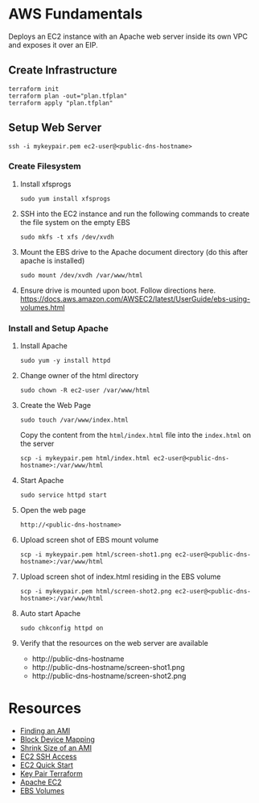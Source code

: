 # AWS Fundamentals

Deploys an EC2 instance with an Apache web server inside its own VPC and exposes it over an EIP.

## Create Infrastructure

```
terraform init
terraform plan -out="plan.tfplan"
terraform apply "plan.tfplan"
```

## Setup Web Server

`ssh -i mykeypair.pem ec2-user@<public-dns-hostname>`

### Create Filesystem

1. Install xfsprogs

    `sudo yum install xfsprogs`

2. SSH into the EC2 instance and run the following commands to create the file system on the empty EBS

    `sudo mkfs -t xfs /dev/xvdh`

3. Mount the EBS drive to the Apache document directory (do this after apache is installed)

    `sudo mount /dev/xvdh /var/www/html`

4. Ensure drive is mounted upon boot. Follow directions here. https://docs.aws.amazon.com/AWSEC2/latest/UserGuide/ebs-using-volumes.html

### Install and Setup Apache

1. Install Apache

    `sudo yum -y install httpd`

2. Change owner of the html directory

    `sudo chown -R ec2-user /var/www/html`

3. Create the Web Page

    `sudo touch /var/www/index.html`

    Copy the content from the `html/index.html` file into the `index.html` on the server

    `scp -i mykeypair.pem html/index.html ec2-user@<public-dns-hostname>:/var/www/html`

4. Start Apache

    `sudo service httpd start`

5. Open the web page

    `http://<public-dns-hostname>`

6. Upload screen shot of EBS mount volume

    `scp -i mykeypair.pem html/screen-shot1.png ec2-user@<public-dns-hostname>:/var/www/html`

7. Upload screen shot of index.html residing in the EBS volume

    `scp -i mykeypair.pem html/screen-shot2.png ec2-user@<public-dns-hostname>:/var/www/html`

8. Auto start Apache

    `sudo chkconfig httpd on`

9. Verify that the resources on the web server are available

    - http://public-dns-hostname
    - http://public-dns-hostname/screen-shot1.png
    - http://public-dns-hostname/screen-shot2.png

# Resources

- [Finding an AMI](https://docs.aws.amazon.com/AWSEC2/latest/UserGuide/finding-an-ami.html#finding-an-ami-console)
- [Block Device Mapping](https://docs.aws.amazon.com/AWSEC2/latest/UserGuide/block-device-mapping-concepts.html)
- [Shrink Size of an AMI](https://cloudership.com/blog/2017/5/28/shrink-the-size-of-an-ami)
- [EC2 SSH Access](https://medium.com/@hmalgewatta/setting-up-an-aws-ec2-instance-with-ssh-access-using-terraform-c336c812322f)
- [EC2 Quick Start](https://docs.aws.amazon.com/AmazonCloudWatch/latest/logs/QuickStartEC2Instance.html)
- [Key Pair Terraform](http://2ninjas1blog.com/terraform-assigning-an-aws-key-pair-to-your-ec2-instance-resource/)
- [Apache EC2](https://docs.aws.amazon.com/efs/latest/ug/wt2-apache-web-server.html)
- [EBS Volumes](https://docs.aws.amazon.com/AWSEC2/latest/UserGuide/ebs-using-volumes.html)